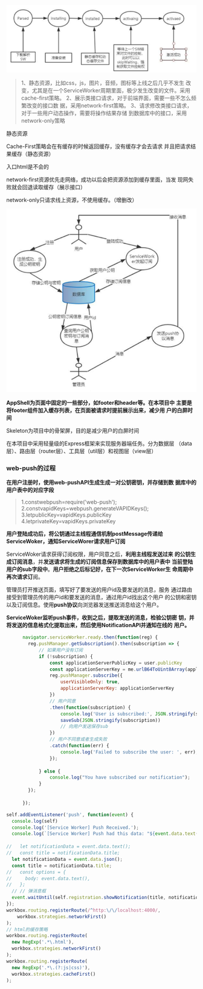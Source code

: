 ![image-20200920195745768](imge/image-20200920195745768.png)

> 1、静态资源，比如css，js，图片，音频，图标等上线之后几乎不发生
> 改变，尤其是在一个ServiceWorker周期里面，极少发生改变的文件。采用
> cache-first策略。
> 2、展示类接口请求，对于前端界面，需要一些不怎么频繁改变的接口数
> 据，采用network-first策略。
> 3、请求修改类接口请求，对于一些用户动态操作，需要将操作结果存储
> 到数据库中的接口，采用network-only策略

静态资源

Cache-First策略会在有缓存的时候返回缓存，没有缓存才会去请求
并且把请求结果缓存（静态资源）

入口html是不会的

network-first资源优先走网络，成功以后会把资源添加到缓存里面，当发
现网失败就会回退读取缓存（展示接口）

network-only只请求线上资源，不使用缓存。（增删改）

![image-20200920200117870](imge/image-20200920200117870.png)

**AppShell为页面中固定的一些部分，如footer和header等。在本项目中**
**主要是将footer组件加入缓存列表，在页面被请求时提前展示出来，减少用**
**户的白屏时间**

Skeleton为项目中的骨架屏，目的是减少用户的白屏时间

在本项目中采用轻量级的Express框架来实现服务器端任务。分为数据层
（data层）、路由层（router层）、工具层（util层）和视图层（view层）

### web-push的过程

**在用户注册时，使用web-pushAPI生成生成一对公钥密钥，并存储到数**
**据库中的用户表中的对应字段**

> 1.constwebpush=require('web-push');
> 2.constvapidKeys=webpush.generateVAPIDKeys();
> 3.letpublicKey=vapidKeys.publicKey
> 4.letprivateKey=vapidKeys.privateKey

**用户登陆成功后，将公钥通过主线程通信机制postMessage传递给**
**ServiceWoker，通知ServiceWorer请求用户订阅**

ServiceWoker请求获得订阅权限，用户同意之后，**利用主线程发送过来**
**的公钥生成订阅消息**，并**发送请求将生成的订阅信息保存到数据库中的用户表中**
**当前登陆用户的sub字段中**。**用户拒绝之后标记好，在下一次ServiceWorker生**
**命周期中再次请求订**阅。                  

管理员打开推送页面，填写好了要发送的用户id及要发送的消息，服务
通过路由接受到管理员传的用户id和要发送的消息，通过用户id找出这个用户
的公钥和密钥以及订阅信息。使用**push协议**向浏览器发送推送消息给这个用户。

**ServiceWoker监听push事件，收到之后，提取发送的消息，检验公钥密**
**钥，并将发送的信息格式化提取出来，然后使用NotificationAPI并通知在线的**
**用户。**

```js
      navigator.serviceWorker.ready.then(function(reg) {
        reg.pushManager.getSubscription().then(subscription => {
            // 如果用户没有订阅
            if (!subscription) {
                const applicationServerPublicKey = user.publicKey
                const applicationServerKey = me.urlB64ToUint8Array(applicationServerPublicKey);
                reg.pushManager.subscribe({
                    userVisibleOnly: true,
                    applicationServerKey: applicationServerKey
                })
                // 用户同意
                .then(function(subscription) {
                    console.log('User is subscribed:', JSON.stringify(subscription));
                    saveSub(JSON.stringify(subscription))
                    // 向用户发送保存sub
                })
                // 用户不同意或者生成失败
                .catch(function(err) {
                    console.log('Failed to subscribe the user: ', err);
                });
            
            } else {
                console.log("You have subscribed our notification");
            }       
        });   
    
      });
```

```js
self.addEventListener('push', function(event) {
  console.log(self)
  console.log('[Service Worker] Push Received.');
  console.log(`[Service Worker] Push had this data: "${event.data.text()}"`);

//   let notificationData = event.data.text();
//   const title = notificationData.title;
  let notificationData = event.data.json();
  const title = notificationData.title;
//   const options = {
//     body: event.data.text(),
//   };
  // // 弹消息框
  event.waitUntil(self.registration.showNotification(title, notificationData));
});
workbox.routing.registerRoute(/^http:\/\/localhost:4000/,
    workbox.strategies.networkFirst()
);
// html的缓存策略
workbox.routing.registerRoute(
  new RegExp('.*\.html'),
  workbox.strategies.networkFirst()
);
workbox.routing.registerRoute(
  new RegExp('.*\.(?:js|css)'),
  workbox.strategies.cacheFirst()
);
```

